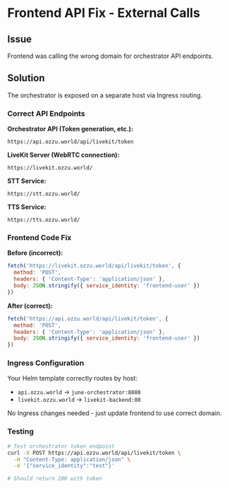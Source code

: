 # Frontend API Fix - External Calls

## Issue
Frontend was calling the wrong domain for orchestrator API endpoints.

## Solution
The orchestrator is exposed on a separate host via Ingress routing.

### Correct API Endpoints

**Orchestrator API (Token generation, etc.):**
```
https://api.ozzu.world/api/livekit/token
```

**LiveKit Server (WebRTC connection):**
```
https://livekit.ozzu.world/
```

**STT Service:**
```
https://stt.ozzu.world/
```

**TTS Service:**
```
https://tts.ozzu.world/
```

### Frontend Code Fix

**Before (incorrect):**
```javascript
fetch('https://livekit.ozzu.world/api/livekit/token', {
  method: 'POST',
  headers: { 'Content-Type': 'application/json' },
  body: JSON.stringify({ service_identity: 'frontend-user' })
})
```

**After (correct):**
```javascript
fetch('https://api.ozzu.world/api/livekit/token', {
  method: 'POST', 
  headers: { 'Content-Type': 'application/json' },
  body: JSON.stringify({ service_identity: 'frontend-user' })
})
```

### Ingress Configuration

Your Helm template correctly routes by host:
- `api.ozzu.world` → `june-orchestrator:8080`
- `livekit.ozzu.world` → `livekit-backend:80`

No Ingress changes needed - just update frontend to use correct domain.

### Testing

```bash
# Test orchestrator token endpoint
curl -X POST https://api.ozzu.world/api/livekit/token \
  -H "Content-Type: application/json" \
  -d '{"service_identity":"test"}'

# Should return 200 with token
```